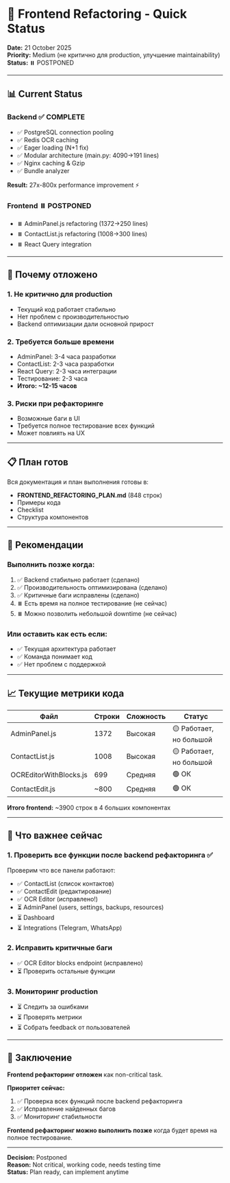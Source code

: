 # 🎯 Frontend Refactoring - Quick Status

**Date:** 21 October 2025  
**Priority:** Medium (не критично для production, улучшение maintainability)  
**Status:** ⏸️ POSTPONED

---

## 📊 Current Status

### Backend ✅ COMPLETE
- ✅ PostgreSQL connection pooling
- ✅ Redis OCR caching  
- ✅ Eager loading (N+1 fix)
- ✅ Modular architecture (main.py: 4090→191 lines)
- ✅ Nginx caching & Gzip
- ✅ Bundle analyzer

**Result:** 27x-800x performance improvement ⚡

### Frontend ⏸️ POSTPONED
- ⏸️ AdminPanel.js refactoring (1372→250 lines)
- ⏸️ ContactList.js refactoring (1008→300 lines)
- ⏸️ React Query integration

---

## 🤔 Почему отложено

### 1. Не критично для production
- Текущий код работает стабильно
- Нет проблем с производительностью
- Backend оптимизации дали основной прирост

### 2. Требуется больше времени
- AdminPanel: 3-4 часа разработки
- ContactList: 2-3 часа разработки  
- React Query: 2-3 часа интеграции
- Тестирование: 2-3 часа
- **Итого: ~12-15 часов**

### 3. Риски при рефакторинге
- Возможные баги в UI
- Требуется полное тестирование всех функций
- Может повлиять на UX

---

## 📋 План готов

Вся документация и план выполнения готовы в:
- **FRONTEND_REFACTORING_PLAN.md** (848 строк)
- Примеры кода
- Checklist
- Структура компонентов

---

## 🎯 Рекомендации

### Выполнить позже когда:
1. ✅ Backend стабильно работает (сделано)
2. ✅ Производительность оптимизирована (сделано)
3. ✅ Критичные баги исправлены (сделано)
4. ⏸️ Есть время на полное тестирование (не сейчас)
5. ⏸️ Можно позволить небольшой downtime (не сейчас)

### Или оставить как есть если:
- ✅ Текущая архитектура работает
- ✅ Команда понимает код
- ✅ Нет проблем с поддержкой

---

## 📈 Текущие метрики кода

| Файл | Строки | Сложность | Статус |
|------|--------|-----------|--------|
| AdminPanel.js | 1372 | Высокая | 🟡 Работает, но большой |
| ContactList.js | 1008 | Высокая | 🟡 Работает, но большой |
| OCREditorWithBlocks.js | 699 | Средняя | 🟢 ОК |
| ContactEdit.js | ~800 | Средняя | 🟢 ОК |

**Итого frontend:** ~3900 строк в 4 больших компонентах

---

## 🚀 Что важнее сейчас

### 1. Проверить все функции после backend рефакторинга ✅

Проверим что все панели работают:
- ✅ ContactList (список контактов)
- ✅ ContactEdit (редактирование)
- ✅ OCR Editor (исправлено!)
- ⏳ AdminPanel (users, settings, backups, resources)
- ⏳ Dashboard
- ⏳ Integrations (Telegram, WhatsApp)

### 2. Исправить критичные баги
- ✅ OCR Editor blocks endpoint (исправлено)
- ⏳ Проверить остальные функции

### 3. Мониторинг production
- ⏳ Следить за ошибками
- ⏳ Проверять метрики
- ⏳ Собрать feedback от пользователей

---

## 📝 Заключение

**Frontend рефакторинг отложен** как non-critical task.

**Приоритет сейчас:**
1. ✅ Проверка всех функций после backend рефакторинга
2. ✅ Исправление найденных багов
3. ✅ Мониторинг стабильности

**Frontend рефакторинг можно выполнить позже** когда будет время на полное тестирование.

---

**Decision:** Postponed  
**Reason:** Not critical, working code, needs testing time  
**Status:** Plan ready, can implement anytime

